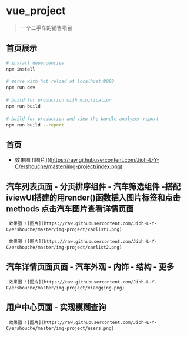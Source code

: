 # vue_project

> 一个二手车的销售项目

## 首页展示

``` bash
# install dependencies
npm install

# serve with hot reload at localhost:8080
npm run dev

# build for production with minification
npm run build

# build for production and view the bundle analyzer report
npm run build --report
```
## 首页
   - 效果图 ![图片]((https://raw.githubusercontent.com/Jioh-L-Y-C/ershouche/master/img-project/index.png)
## 汽车列表页面  - 分页排序组件 - 汽车筛选组件 -搭配iviewUI搭建的用render()函数插入图片标签和点击methods 点击汽车图片查看详情页面
     效果图 ![图片](https://raw.githubusercontent.com/Jioh-L-Y-C/ershouche/master/img-project/carlist1.png)
	 
     效果图 ![图片](https://raw.githubusercontent.com/Jioh-L-Y-C/ershouche/master/img-project/carlist2.png)

## 汽车详情页面页面 - 汽车外观 - 内饰 - 结构 - 更多

     效果图 ![图片](https://raw.githubusercontent.com/Jioh-L-Y-C/ershouche/master/img-project/xiangqing.png)


## 用户中心页面 - 实现模糊查询
     效果图 ![图片](https://raw.githubusercontent.com/Jioh-L-Y-C/ershouche/master/img-project/users.png)